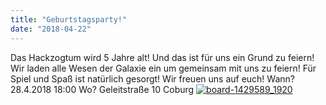 ```yaml
---
title: "Geburtstagsparty!"
date: "2018-04-22"
---
```


Das Hackzogtum wird 5 Jahre alt! Und das ist für uns ein Grund zu feiern! Wir laden alle Wesen der Galaxie ein um gemeinsam mit uns zu feiern! Für Spiel und Spaß ist natürlich gesorgt! Wir freuen uns auf euch! Wann? 28.4.2018 18:00 Wo? Geleitstraße 10 Coburg [![board-1429589_1920](https://hackzogtum-coburg.de/wp-content/uploads/2018/04/board-1429589_1920.jpg)](https://hackzogtum-coburg.de/wp-content/uploads/2018/04/board-1429589_1920.jpg)
